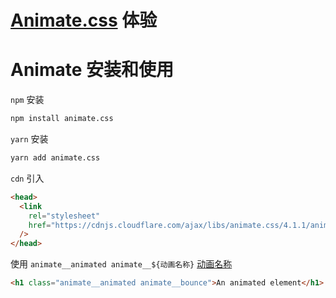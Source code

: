 
# [Animate.css](https://animate.style) 体验

<DemoContainer title="示例： Animate.css动画演示" >
  <AnimateShow ></AnimateShow>
</DemoContainer>

# Animate 安装和使用

`npm` 安装
```bash
npm install animate.css
```

`yarn` 安装
```bash
yarn add animate.css
```

`cdn` 引入
```html
<head>
  <link
    rel="stylesheet"
    href="https://cdnjs.cloudflare.com/ajax/libs/animate.css/4.1.1/animate.min.css"
  />
</head>
```

使用 `animate__animated animate__${动画名称}` [动画名称](https://animate.style/#attention_seekers)
```html
<h1 class="animate__animated animate__bounce">An animated element</h1>
```